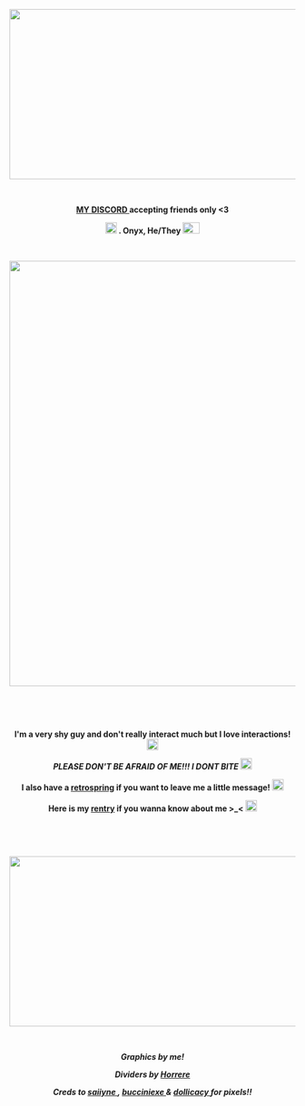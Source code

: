 <p align="center">
<img width="1000" height="300" src="https://file.garden/ZjhOfU74SkXuNnGg/creditstotumblr2.png"
<p align="center">

&nbsp; 

<p align="center">
 <strong> <a href= "https://discordid.netlify.app/?id=918776331909627914" >MY DISCORD  </a> accepting friends only <3 </strong>
</p>

<p align="center">
 <strong><img width="20" height="20" src="https://64.media.tumblr.com/afb5229bc156af6444a1bd0300ba4594/4d7d459449cf0bd5-05/s75x75_c1/2433a34b1e6a7cc5dd89976fb11e46b796501dd9.gifv" > . Onyx, He/They <img width="30" height="20" src="https://github.com/undeadlost/undeadlost/assets/160256094/95573b52-7612-40e3-85c8-ee42c7e4d318" </strong> 
</p>

&nbsp; 


<p align="center">
  <img width="1000" height="750" src="https://file.garden/ZjhOfU74SkXuNnGg/Jiyangraphics">
</p>

&nbsp; 



&nbsp;  
 

<p align="center">
 <strong>I'm a very shy guy and don't really interact much but I love interactions! </strong> <img width="20" height="20" src="https://64.media.tumblr.com/d41d2336502684987b2dd15f1c6432fb/ef3796930a4ac20c-f7/s75x75_c1/75917dde8c3e08aa20023ee686a9c71e57d8db10.gifv"
</p>
<p align="center">
<em>PLEASE DON'T BE AFRAID OF ME!!! I DONT BITE</em> <img width="20" height="20" src="https://64.media.tumblr.com/6f066b885ca723d23609e8a7e8a7d1d4/23c9d1d5cf9aada9-88/s75x75_c1/cc908d5a2580eb97f460b962a91f6a753d01e843.webp"
</p>
<p align="center">
<strong> I also have a  <a href= "https://retrospring.net/@undeadlost" >retrospring</a> if you want to leave me a little message!  <img width="20" height="20" src="https://64.media.tumblr.com/1c34d63d43b94d17d0ee4d6c45134da8/ef3796930a4ac20c-68/s75x75_c1/71dfcbb894a0b64039300ed60efbd404002eb935.gifv" </strong>
</p>
<p align="center">
<strong> Here is my <a href= "https://rentry.co/undeadlost" >rentry</a> if you wanna know about me >_< </strong> <img width="20" height="20" src="https://64.media.tumblr.com/b64c3f8a0e0ebbfe87e1e3d219eb162e/d5f3956d46975a7f-b9/s75x75_c1/e548209a68836139ed9c4ed4bd6941c575cb4880.gifv"
</p>

&nbsp;



&nbsp;
<p align="center">
<img width="1000" height="300" src="https://file.garden/ZjhOfU74SkXuNnGg/creditstotumblr.png"
<p align="center">

&nbsp;

<p align="center">
<i>Graphics by me!</i>
</p>
<p align="center">
<i>Dividers by <a href= "https://rentry.co/horrere" >Horrere </a></i>
</p>
<p align="center">
<i>Creds to <a href= "https://www.tumblr.com/saiiyne" >saiiyne  </a> , <a href= "https://www.tumblr.com/bucciniexe" >bucciniexe </a> & <a href= "https://www.tumblr.com/dollicacy" >dollicacy  </a> for pixels!!</i>
</p>
